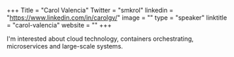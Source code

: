 +++
Title = "Carol Valencia"
Twitter = "smkrol"
linkedin = "https://www.linkedin.com/in/carolgv/"
image = ""
type = "speaker"
linktitle = "carol-valencia"
website = ""
+++

 I'm interested about cloud technology, containers orchestrating, microservices and large-scale systems. 